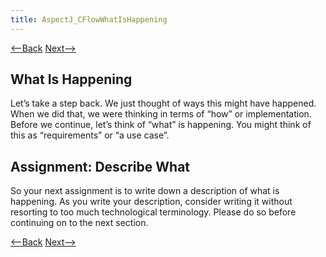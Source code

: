 ```yaml
---
title: AspectJ_CFlowWhatIsHappening
---
```

[<--Back]({{_site.pagesurl}}/AspectJ_CFlowPossibilities) [Next-->]({{_site.pagesurl}}/AspectJ_CFlowSoWhatIsHappening)

## What Is Happening
Let’s take a step back. We just thought of ways this might have happened. When we did that, we were thinking in terms of “how” or implementation. Before we continue, let’s think of “what” is happening. You might think of this as “requirements” or “a use case”.

## Assignment: Describe What
So your next assignment is to write down a description of what is happening. As you write your description, consider writing it without resorting to too much technological terminology. Please do so before continuing on to the next section.

[<--Back]({{_site.pagesurl}}/AspectJ_CFlowPossibilities) [Next-->]({{_site.pagesurl}}/AspectJ_CFlowSoWhatIsHappening)
